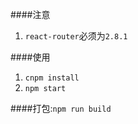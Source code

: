 ####注意
1. `react-router`必须为`2.8.1`

####使用
1. `cnpm install`
2. `npm start`

####打包:`npm run build`


